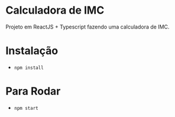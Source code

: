 # Calculadora de IMC

Projeto em ReactJS + Typescript fazendo uma calculadora de IMC.

# Instalação
- `npm install`

# Para Rodar
- `npm start`